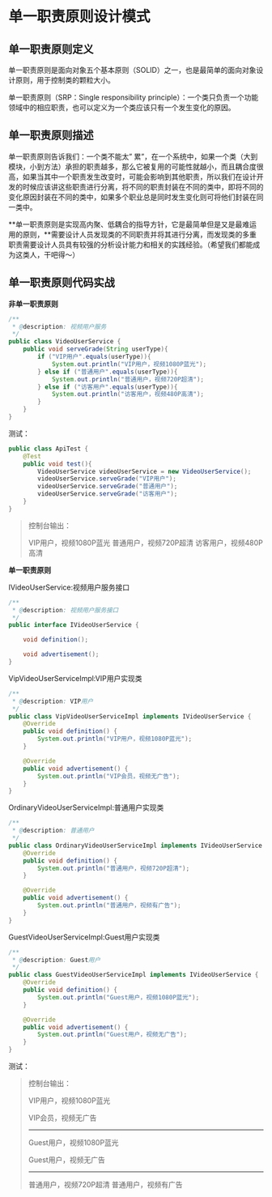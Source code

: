 # 单一职责原则设计模式

## 单一职责原则定义

单一职责原则是面向对象五个基本原则（SOLID）之一，也是最简单的面向对象设计原则，用于控制类的颗粒大小。

单一职责原则（SRP：Single responsibility principle）：一个类只负责一个功能领域中的相应职责，也可以定义为一个类应该只有一个发生变化的原因。

## 单一职责原则描述

单一职责原则告诉我们：一个类不能太” 累”，在一个系统中，如果一个类（大到模块，小到方法）承担的职责越多，那么它被复用的可能性就越小，而且耦合度很高，如果当其中一个职责发生改变时，可能会影响到其他职责，所以我们在设计开发的时候应该讲这些职责进行分离，将不同的职责封装在不同的类中，即将不同的变化原因封装在不同的类中，如果多个职业总是同时发生变化则可将他们封装在同一类中。

**单一职责原则是实现高内聚、低耦合的指导方针，它是最简单但是又是最难运用的原则，**需要设计人员发现类的不同职责并将其进行分离，而发现类的多重职责需要设计人员具有较强的分析设计能力和相关的实践经验。（希望我们都能成为这类人，干吧得～）

## 单一职责原则代码实战

**非单一职责原则**

```java
/**
 * @description: 视频用户服务
 */
public class VideoUserService {
    public void serveGrade(String userType){
        if ("VIP用户".equals(userType)){
            System.out.println("VIP用户，视频1080P蓝光");
        } else if ("普通用户".equals(userType)){
            System.out.println("普通用户，视频720P超清");
        } else if ("访客用户".equals(userType)){
            System.out.println("访客用户，视频480P高清");
        }
    }
}
```

测试：

```java
public class ApiTest {
    @Test
    public void test(){
        VideoUserService videoUserService = new VideoUserService();
        videoUserService.serveGrade("VIP用户");
        videoUserService.serveGrade("普通用户");
        videoUserService.serveGrade("访客用户");
    }
}
```

>控制台输出：
>
>VIP用户，视频1080P蓝光
>普通用户，视频720P超清
>访客用户，视频480P高清

**单一职责原则**

IVideoUserService:视频用户服务接口

```java
/**
 * @description: 视频用户服务接口
 */
public interface IVideoUserService {

    void definition();

    void advertisement();
}
```

VipVideoUserServiceImpl:VIP用户实现类

```java
/**
 * @description: VIP用户
 */
public class VipVideoUserServiceImpl implements IVideoUserService {
    @Override
    public void definition() {
        System.out.println("VIP用户，视频1080P蓝光");
    }

    @Override
    public void advertisement() {
        System.out.println("VIP会员，视频无广告");
    }
}
```

OrdinaryVideoUserServiceImpl:普通用户实现类

```java
/**
 * @description: 普通用户
 */
public class OrdinaryVideoUserServiceImpl implements IVideoUserService {
    @Override
    public void definition() {
        System.out.println("普通用户，视频720P超清");
    }

    @Override
    public void advertisement() {
        System.out.println("普通用户，视频有广告");
    }
}
```

GuestVideoUserServiceImpl:Guest用户实现类

```java
/**
 * @description: Guest用户
 */
public class GuestVideoUserServiceImpl implements IVideoUserService {
    @Override
    public void definition() {
        System.out.println("Guest用户，视频1080P蓝光");
    }

    @Override
    public void advertisement() {
        System.out.println("Guest用户，视频无广告");
    }
}
```

测试：

> 控制台输出：
>
> VIP用户，视频1080P蓝光
>
> VIP会员，视频无广告
>
> -------------------------------------------
>
> Guest用户，视频1080P蓝光
>
> Guest用户，视频无广告
>
> -------------------------------------------
>
> 普通用户，视频720P超清
> 普通用户，视频有广告

